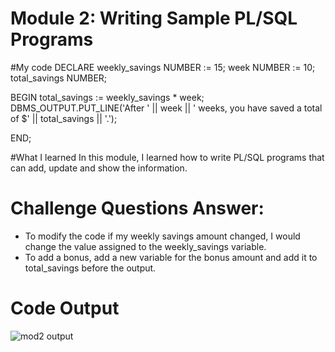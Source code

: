 # Module 2: Writing Sample PL/SQL Programs

#My code
DECLARE
weekly_savings NUMBER := 15;
week NUMBER := 10;
total_savings NUMBER;

BEGIN
total_savings := weekly_savings * week;
DBMS_OUTPUT.PUT_LINE('After ' || week || ' weeks, you have saved a total of $' || total_savings || '.');

END;

#What I learned
In this module, I learned how to write PL/SQL programs that can add, update and show the information.

# Challenge Questions Answer:
- To modify the code if my weekly savings amount changed, I would change the value assigned to the  weekly_savings  variable.
- To add a bonus, add a new variable for the bonus amount and add it to  total_savings  before the output.

# Code Output
![mod2 output](screenshot(189).png)
